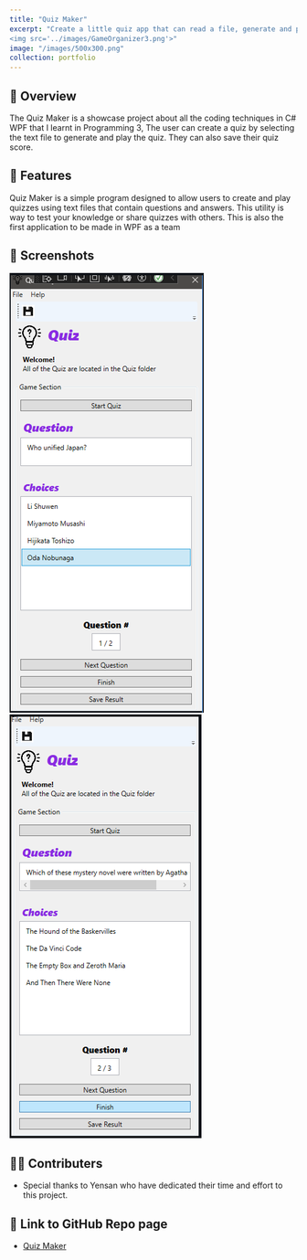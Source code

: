 ```yaml
---
title: "Quiz Maker"
excerpt: "Create a little quiz app that can read a file, generate and play quizzes <br/>
<img src='../images/GameOrganizer3.png'>"
image: "/images/500x300.png"
collection: portfolio
---
```



## 🔎 Overview
The Quiz Maker is a showcase project about all the coding techniques in C# WPF that I learnt in Programming 3, The user can create a quiz by selecting the text file to generate and play the quiz. They can also save their quiz score.

## 🔬 Features
Quiz Maker is a simple program designed to allow users to create and play quizzes using text files that contain questions and answers. This utility is way to test your knowledge or share quizzes with others.
This is also the first application to be made in WPF as a team


## 📸 Screenshots
![QM](/images/QuizMaker1.png)
![QM](/images/QuizMaker2.png)

## 🧑‍💻 Contributers
  - Special thanks to Yensan who have dedicated their time and effort to this project.

## 📑 Link to GitHub Repo page
- [Quiz Maker](https://github.com/JiahaoYu1/Quiz_Maker)
   
